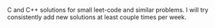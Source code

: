 C and C++ solutions for small leet-code and similar problems.
I will try consistently add new solutions at least couple times per week.
